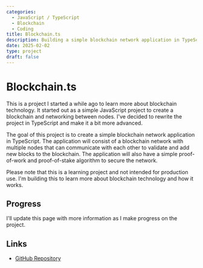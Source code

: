 ```yaml
---
categories:
  - JavaScript / TypeScript
  - Blockchain
  - Coding
title: Blockchain.ts
description: Building a simple blockchain network application in TypeScript
date: 2025-02-02
type: project
draft: false
---
```


# Blockchain.ts

This is a project I started a while ago to learn more about blockchain technology. It started out as a simple JavaScript project to create a blockchain and networking between nodes. I've decided to rewrite the project in TypeScript and make it a bit more advanced.

The goal of this project is to create a simple blockchain network application in TypeScript. The application will consist of a blockchain network with multiple nodes that can communicate with each other to validate and add new blocks to the blockchain. The application will also have a simple proof-of-work and proof-of-stake algorithm to secure the network.

Please note that this is a learning project and not intended for production use. I'm building this to learn more about blockchain technology and how it works.

## Progress

I'll update this page with more information as I make progress on the project.

## Links

- [GitHub Repository](https://github.com/jeroenvanwissen/blockchain-ts 'Blockchain.TS on GitHub')

